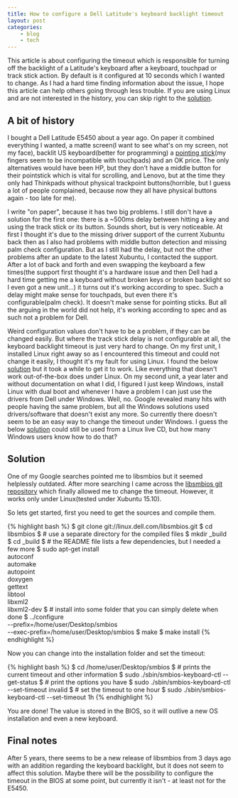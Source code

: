 ```yaml
---
title: How to configure a Dell Latitude's keyboard backlight timeout
layout: post
categories:
    - blog
    - tech
---
```


This article is about configuring the timeout which is responsible for turning
off the backlight of a Latitude's keyboard after a keyboard, touchpad or track stick
action. By default is it configured at 10 seconds which I wanted to change. As
I had a hard time finding information about the issue, I hope this article can
help others going through less trouble. If you are using Linux and are not
interested in the history, you can skip right to the [solution](#solution).

A bit of history
----------------

I bought a Dell Latitude E5450 about a year ago. On paper it combined
everything I wanted, a matte screen(I want to see what's on my screen, not my
face), backlit US keyboard(better for programming) a [pointing
stick][pointing-stick](my fingers seem to be incompatible with touchpads) and
an OK price. The only alternatives would have been HP, but they don't have a
middle button for their pointstick which is vital for scrolling, and Lenovo,
but at the time they only had Thinkpads without physical trackpoint
buttons(horrible, but I guess a lot of people complained, because now they all
have physical buttons again - too late for me).

I write "on paper", because it has two big problems. I still don't have a
solution for the first one: there is a  ~500ms delay between hitting a key and
using the track stick or its button. Sounds short, but is very noticeable. At
first I thought it's due to the missing driver support of the current Xubuntu
back then as I also had problems with middle button detection and missing palm
check configuration. But as I still had the delay, but not the other problems
after an update to the latest Xubuntu, I contacted the support. After a lot of
back and forth and even swapping the keyboard a few times(the support first
thought it's a hardware issue and then Dell had a hard time getting me a
keyboard without broken keys or broken backlight so I even got a new unit...)
it turns out it's working according to spec. Such a delay might make sense for
touchpads, but even there it's configurable(palm check). It doesn't make sense
for pointing sticks. But all the arguing in the world did not help, it's
working according to spec and as such not a problem for Dell.

Weird configuration values don't have to be a problem, if they can be changed
easily. But where the track stick delay is not configurable at all, the
keyboard backlight timeout is just very hard to change. On my first unit, I
installed Linux right away so as I encountered this timeout and could not
change it easily, I thought it's my fault for using Linux. I found the below
[solution](#solution) but it took a while to get it to work. Like everything
that doesn't work out-of-the-box does under Linux. On my second unit, a year
later and without documentation on what I did, I figured I just keep Windows,
install Linux with dual boot and whenever I have a problem I can just use the
drivers from Dell under Windows. Well, no. Google revealed many hits with
people having the same problem, but all the Windows solutions used
drivers/software that doesn't exist any more. So currently there doesn't seem
to be an easy way to change the timeout under Windows. I guess the below
[solution](#solution) could still be used from a Linux live CD, but how many
Windows users know how to do that?

Solution
--------

One of my Google searches pointed me to libsmbios but it seemed helplessly
outdated. After more searching I came across the [libsmbios git
repository][libsmbios-git-repository] which finally allowed me to change the
timeout. However, it works only under Linux(tested under Xubuntu 15.10).

So lets get started, first you need to get the sources and compile them.

{% highlight bash %}
$ git clone git://linux.dell.com/libsmbios.git
$ cd libsmbios
$ # use a separate directory for the compiled files
$ mkdir _build
$ cd _build
$ # the README file lists a few dependencies, but I needed a few more
$ sudo apt-get install \
    autoconf \
    automake \
    autopoint \
    doxygen \
    gettext \
    libtool \
    libxml2 \
    libxml2-dev
$ # install into some folder that you can simply delete when done
$ ../configure \
    --prefix=/home/user/Desktop/smbios \
    --exec-prefix=/home/user/Desktop/smbios
$ make
$ make install
{% endhighlight %}

Now you can change into the installation folder and set the timeout:

{% highlight bash %}
$ cd /home/user/Desktop/smbios
$ # prints the current timeout and other information
$ sudo ./sbin/smbios-keyboard-ctl --get-status
$ # print the options you have
$ sudo ./sbin/smbios-keyboard-ctl --set-timeout invalid
$ # set the timeout to one hour
$ sudo ./sbin/smbios-keyboard-ctl --set-timeout 1h
{% endhighlight %}

You are done! The value is stored in the BIOS, so it will outlive a new OS
installation and even a new keyboard.

Final notes
-----------

After 5 years, there seems to be a new release of libsmbios from 3 days ago with an
addition regarding the keyboard backlight, but it does not seem to affect this
solution. Maybe there will be the possibility to configure the timeout in the
BIOS at some point, but currently it isn't - at least not for the E5450.

[pointing-stick]:           https://en.wikipedia.org/wiki/Pointing_stick
[libsmbios-git-repository]: http://linux.dell.com/cgi-bin/cgit.cgi/libsmbios.git/
